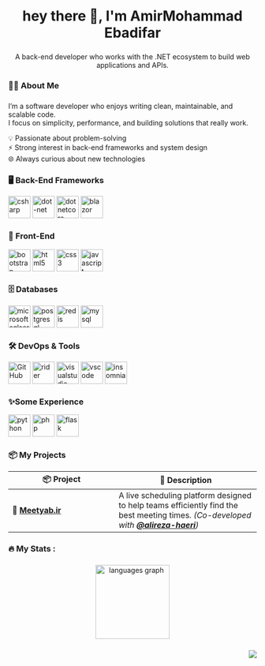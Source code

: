 
<h1 align="center">hey there 👋, I'm AmirMohammad Ebadifar</h1>

###

<p align="center">A back-end developer who works with the .NET ecosystem to build web applications and APIs.</p>

###

<h3 align="left">👩‍💻  About Me</h3>

###

<p align="left">

I’m a software developer who enjoys writing clean, maintainable, and scalable code.
<br>
I focus on simplicity, performance, and building solutions that really work.
<br>

💡 Passionate about problem-solving
<br>
⚡ Strong interest in back-end frameworks and system design
<br>
🌐 Always curious about new technologies
</p>

###

<h3 align="left">🖥️ Back-End Frameworks</h3>

<a href="#"><img src="https://cdn.jsdelivr.net/gh/devicons/devicon@latest/icons/csharp/csharp-original.svg" alt="csharp" width="45" height="45"/></a>
<a href="#"><img src="https://cdn.jsdelivr.net/gh/devicons/devicon@latest/icons/dot-net/dot-net-original.svg" alt="dot-net" width="45" height="45"/></a>
<a href="#"><img src="https://cdn.jsdelivr.net/gh/devicons/devicon@latest/icons/dotnetcore/dotnetcore-original.svg" alt="dotnetcore" width="45" height="45"/></a>
<a href="#"><img src="https://cdn.jsdelivr.net/gh/devicons/devicon@latest/icons/blazor/blazor-original.svg" alt="blazor" width="45" height="45"/></a>


###

<h3 align="left">🎨 Front-End</h3>

<a href="#"><img src="https://cdn.jsdelivr.net/gh/devicons/devicon@latest/icons/bootstrap/bootstrap-original.svg" alt="bootstrap" width="45" height="45"/></a>
<a href="#"><img src="https://cdn.jsdelivr.net/gh/devicons/devicon@latest/icons/html5/html5-original.svg" alt="html5" width="45" height="45"/></a>
<a href="#"><img src="https://cdn.jsdelivr.net/gh/devicons/devicon@latest/icons/css3/css3-original.svg" alt="css3" width="45" height="45"/></a>
<a href="#"><img src="https://cdn.jsdelivr.net/gh/devicons/devicon@latest/icons/javascript/javascript-original.svg" alt="javascript" width="45" height="45"/></a>



###

<h3 align="left">🗄️ Databases</h3>
<a href="#"><img src="https://cdn.jsdelivr.net/gh/devicons/devicon@latest/icons/microsoftsqlserver/microsoftsqlserver-plain.svg" alt="microsoftsqlserver" width="45" height="45"/></a>
<a href="#"><img src="https://cdn.jsdelivr.net/gh/devicons/devicon@latest/icons/postgresql/postgresql-plain-wordmark.svg" alt="postgresql" width="45" height="45"/></a>
<a href="#"><img src="https://cdn.jsdelivr.net/gh/devicons/devicon@latest/icons/redis/redis-original.svg" alt="redis" width="45" height="45"/></a>
<a href="#"><img src="https://cdn.jsdelivr.net/gh/devicons/devicon@latest/icons/mysql/mysql-plain-wordmark.svg" alt="mysql" width="45" height="45"/></a>


###

<h3 align="left">🛠️ DevOps & Tools</h3>


<a href="#"><img src="https://img.icons8.com/?size=100&id=3tC9EQumUAuq&format=png&color=FFFFFF" alt="GitHub" width="45" height="45"/></a>
<a href="#"><img src="https://cdn.jsdelivr.net/gh/devicons/devicon@latest/icons/rider/rider-original.svg" alt="rider" width="45" height="45" /></a>
<a href="#"><img src="https://cdn.jsdelivr.net/gh/devicons/devicon@latest/icons/visualstudio/visualstudio-original.svg" alt="visualstudio" width="45" height="45" /></a>
<a href="#"><img src="https://cdn.jsdelivr.net/gh/devicons/devicon@latest/icons/vscode/vscode-original.svg" alt="vscode" width="45" height="45" /></a>
<a href="#"><img src="https://cdn.jsdelivr.net/gh/devicons/devicon@latest/icons/insomnia/insomnia-original.svg" alt="insomnia" width="45" height="45" /></a>


###

<h3 align="left">✨Some Experience</h3>
<a href="#"><img src="https://cdn.jsdelivr.net/gh/devicons/devicon@latest/icons/python/python-original.svg" alt="python" width="45" height="45" /></a>
<a href="#"><img src="https://cdn.jsdelivr.net/gh/devicons/devicon@latest/icons/php/php-original.svg" alt="php" width="45" height="45" /></a>
<a href="#"><img src="https://img.icons8.com/?size=100&id=MHcMYTljfKOr&format=png&color=FFFFFF" alt="flask" width="45" height="45" /></a>

###
<h3 align="left">📦 My Projects</h3>

<table>
  <thead>
    <tr>
      <th width="200px">📦 Project</th>
      <th>📝 Description</th>
    </tr>
  </thead>
  <tbody>
    <tr>
      <td>🤝 <a href="https://meetyab.ir" target="_blank"><strong>Meetyab.ir</strong></a></td>
      <td>A live scheduling platform designed to help teams efficiently find the best meeting times. <i>(Co-developed with <strong><a href="https://github.com/alireza-haeri/">@alireza-haeri</a></strong>)</i></td>
    </tr>

  </tbody>
</table>


###

<h3 align="left">🔥   My Stats :</h3>

###

<div align="center">
  <img src="https://github-readme-stats.vercel.app/api/top-langs?username=amirebadifar87&locale=en&hide_title=false&layout=compact&card_width=320&langs_count=1&theme=dark&hide_border=false&order=2" height="150" alt="languages graph"  />
</div>

###

<div align="right">
<img src="https://visitor-badge.laobi.icu/badge?page_id=amirebadifar87.amirebadifar87&"  />
</div>
